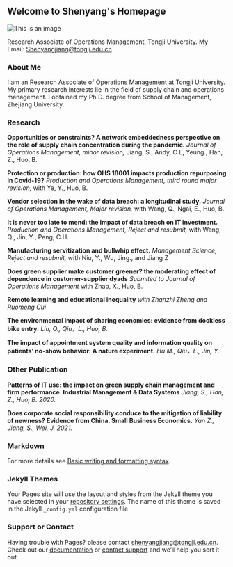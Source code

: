 ## Welcome to Shenyang's Homepage

![This is an image](https://myoctocat.com/assets/images/base-octocat.svg)

Research Associate of Operations Management, Tongji University.
My Email: Shenyangjiang@tongji.edu.cn 

### About Me
I am an Research Associate of Operations Management at Tongji University. My primary research interests lie in the field of supply chain and operations management. I obtained my Ph.D. degree from School of Management, Zhejiang University.

### Research

**Opportunities or constraints? A network embeddedness perspective on the role of supply chain concentration during the pandemic.** _Journal of Operations Management, minor revision,_ Jiang, S., Andy, C.L, Yeung., Han, Z., Huo, B.

**Protection or production: how OHS 18001 impacts production repurposing in Covid-19?** _Production and Operations Management, third round major revision,_ with Ye, Y., Huo, B.

**Vendor selection in the wake of data breach: a longitudinal study.** _Journal of Operations Management, Major revision,_ with Wang, Q., Ngai, E., Huo, B.

**It is never too late to mend: the impact of data breach on IT investment.** _Production and Operations Management, Reject and resubmit,_ with Wang, Q., Jin, Y., Peng, C.H.

**Manufacturing servitization and bullwhip effect.** _Management Science, Reject and resubmit,_ with Niu, Y., Wu, Jing., and Jiang Z

**Does green supplier make customer greener? the moderating effect of dependence in customer-supplier dyads** _Submited to Journal of Operations Management_ with Zhao, X., Huo, B.

**Remote learning and educational inequality** _with Zhanzhi Zheng and Ruomeng Cui_

**The environmental impact of sharing economies: evidence from dockless bike entry.** _Liu, Q., Qiu，L., Huo, B._

**The impact of appointment system quality and information quality on patients’ no-show behavior: A nature experiment.** _Hu M., Qiu，L., Jin, Y._


### Other Publication

**Patterns of IT use: the impact on green supply chain management and firm performance. Industrial Management & Data Systems** _Jiang, S., Han, Z., Huo, B. 2020._

**Does corporate social responsibility conduce to the mitigation of liability of newness? Evidence from China. Small Business Economics.** _Yan Z., Jiang, S., Wei, J. 2021._



### Markdown

For more details see [Basic writing and formatting syntax](https://docs.github.com/en/github/writing-on-github/getting-started-with-writing-and-formatting-on-github/basic-writing-and-formatting-syntax).

### Jekyll Themes

Your Pages site will use the layout and styles from the Jekyll theme you have selected in your [repository settings](https://github.com/ShenyangJiang0505/ShenyangJiang0505.github.io/settings/pages). The name of this theme is saved in the Jekyll `_config.yml` configuration file.

### Support or Contact

Having trouble with Pages? please contact shenyangjiang@tongji.edu.cn. Check out our [documentation](https://docs.github.com/categories/github-pages-basics/) or [contact support](https://support.github.com/contact) and we’ll help you sort it out.
